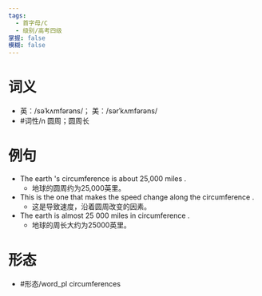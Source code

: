 ```yaml
---
tags:
  - 首字母/C
  - 级别/高考四级
掌握: false
模糊: false
---
```

# 词义
- 英：/səˈkʌmfərəns/； 美：/sərˈkʌmfərəns/
- #词性/n  圆周；圆周长
# 例句
- The earth 's circumference is about 25,000 miles .
	- 地球的圆周约为25,000英里。
- This is the one that makes the speed change along the circumference .
	- 这是导致速度，沿着圆周改变的因素。
- The earth is almost 25 000 miles in circumference .
	- 地球的周长大约为25000英里。
# 形态
- #形态/word_pl circumferences

